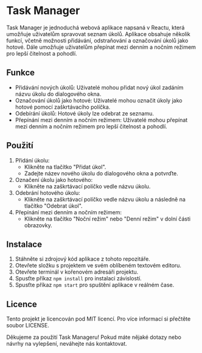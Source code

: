 # Task Manager

Task Manager je jednoduchá webová aplikace napsaná v Reactu, která umožňuje uživatelům spravovat seznam úkolů. Aplikace obsahuje několik funkcí, včetně možnosti přidávání, odstraňování a označování úkolů jako hotové. Dále umožňuje uživatelům přepínat mezi denním a nočním režimem pro lepší čitelnost a pohodlí.

## Funkce
- Přidávání nových úkolů: Uživatelé mohou přidat nový úkol zadáním názvu úkolu do dialogového okna.
- Označování úkolů jako hotové: Uživatelé mohou označit úkoly jako hotové pomocí zaškrtávacího políčka.
- Odebírání úkolů: Hotové úkoly lze odebrat ze seznamu.
- Přepínání mezi denním a nočním režimem: Uživatelé mohou přepínat mezi denním a nočním režimem pro lepší čitelnost a pohodlí.

## Použití
1. Přidání úkolu:
   - Klikněte na tlačítko "Přidat úkol".
   - Zadejte název nového úkolu do dialogového okna a potvrďte.
2. Označení úkolu jako hotového:
   - Klikněte na zaškrtávací políčko vedle názvu úkolu.
3. Odebrání hotového úkolu:
   - Klikněte na zaškrtávací políčko vedle názvu úkolu a následně na tlačítko "Odebrat úkol".
4. Přepínání mezi denním a nočním režimem:
   - Klikněte na tlačítko "Noční režim" nebo "Denní režim" v dolní části obrazovky.

## Instalace
1. Stáhněte si zdrojový kód aplikace z tohoto repozitáře.
2. Otevřete složku s projektem ve svém oblíbeném textovém editoru.
3. Otevřete terminál v kořenovém adresáři projektu.
4. Spusťte příkaz `npm install` pro instalaci závislostí.
5. Spusťte příkaz `npm start` pro spuštění aplikace v reálném čase.

## Licence
Tento projekt je licencován pod MIT licencí. Pro více informací si přečtěte soubor LICENSE.

Děkujeme za použití Task Manageru! Pokud máte nějaké dotazy nebo návrhy na vylepšení, neváhejte nás kontaktovat.
